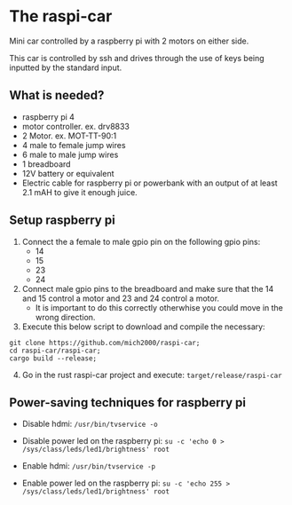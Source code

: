 # The raspi-car

Mini car controlled by a raspberry pi with 2 motors on either side.

This car is controlled by ssh and drives through the use of keys being inputted by the standard input.

## What is needed?

* raspberry pi 4
* motor controller. ex. drv8833
* 2 Motor. ex. MOT-TT-90:1
* 4 male to female jump wires
* 6 male to male jump wires
* 1 breadboard
* 12V battery or equivalent
* Electric cable for raspberry pi or powerbank with an output of at least 2.1 mAH to give it enough juice.

## Setup raspberry pi

1. Connect the a female to male gpio pin on the following gpio pins:
	* 14
	* 15
	* 23
	* 24
2. Connect male gpio pins to the breadboard and make sure that the 14 and 15 control a motor and 23 and 24 control a motor.
	* It is important to do this correctly otherwhise you could move in the wrong direction.
3. Execute this below script to download and compile the necessary:
```
git clone https://github.com/mich2000/raspi-car;
cd raspi-car/raspi-car;
cargo build --release;
```
4. Go in the rust raspi-car project and execute: `target/release/raspi-car`

## Power-saving techniques for raspberry pi

* Disable hdmi: `/usr/bin/tvservice -o`
* Disable power led on the raspberry pi: `su -c 'echo 0 > /sys/class/leds/led1/brightness' root`

* Enable hdmi: `/usr/bin/tvservice -p`
* Enable power led on the raspberry pi: `su -c 'echo 255 > /sys/class/leds/led1/brightness' root`

